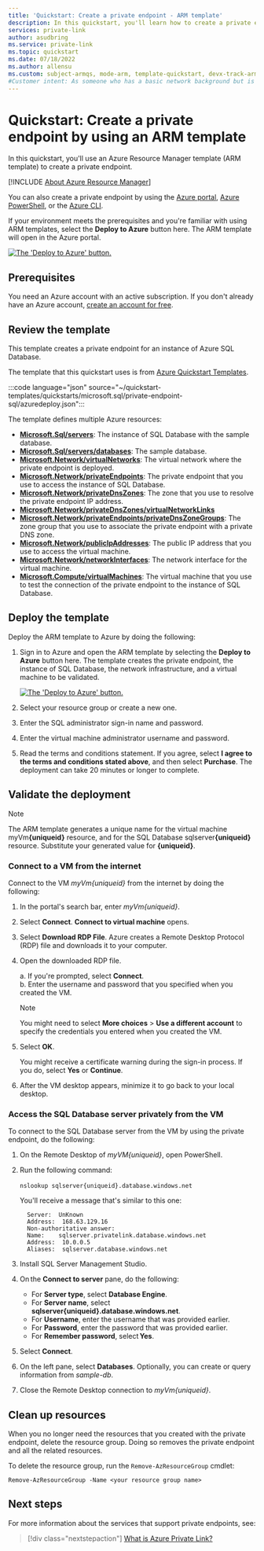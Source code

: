 ```yaml
---
title: 'Quickstart: Create a private endpoint - ARM template'
description: In this quickstart, you'll learn how to create a private endpoint using an Azure Resource Manager template (ARM template).
services: private-link
author: asudbring
ms.service: private-link
ms.topic: quickstart
ms.date: 07/18/2022
ms.author: allensu
ms.custom: subject-armqs, mode-arm, template-quickstart, devx-track-arm-template
#Customer intent: As someone who has a basic network background but is new to Azure, I want to create a private endpoint by using an ARM template.
---
```


# Quickstart: Create a private endpoint by using an ARM template

In this quickstart, you'll use an Azure Resource Manager template (ARM template) to create a private endpoint.

[!INCLUDE [About Azure Resource Manager](../../includes/resource-manager-quickstart-introduction.md)]

You can also create a private endpoint by using the [Azure portal](create-private-endpoint-portal.md), [Azure PowerShell](create-private-endpoint-powershell.md), or the [Azure CLI](create-private-endpoint-cli.md).

If your environment meets the prerequisites and you're familiar with using ARM templates, select the **Deploy to Azure** button here. The ARM template will open in the Azure portal.

[![The 'Deploy to Azure' button.](../media/template-deployments/deploy-to-azure.svg)](https://portal.azure.com/#create/Microsoft.Template/uri/https%3A%2F%2Fraw.githubusercontent.com%2FAzure%2Fazure-quickstart-templates%2Fmaster%2Fquickstarts%2Fmicrosoft.sql%2Fprivate-endpoint-sql%2Fazuredeploy.json)

## Prerequisites

You need an Azure account with an active subscription. If you don't already have an Azure account, [create an account for free](https://azure.microsoft.com/free/?WT.mc_id=A261C142F).

## Review the template

This template creates a private endpoint for an instance of Azure SQL Database.

The template that this quickstart uses is from [Azure Quickstart Templates](https://azure.microsoft.com/resources/templates/private-endpoint-sql/).

:::code language="json" source="~/quickstart-templates/quickstarts/microsoft.sql/private-endpoint-sql/azuredeploy.json":::

The template defines multiple Azure resources:

- [**Microsoft.Sql/servers**](/azure/templates/microsoft.sql/servers): The instance of SQL Database with the sample database.
- [**Microsoft.Sql/servers/databases**](/azure/templates/microsoft.sql/servers/databases): The sample database.
- [**Microsoft.Network/virtualNetworks**](/azure/templates/microsoft.network/virtualnetworks): The virtual network where the private endpoint is deployed.
- [**Microsoft.Network/privateEndpoints**](/azure/templates/microsoft.network/privateendpoints): The private endpoint that you use to access the instance of SQL Database.
- [**Microsoft.Network/privateDnsZones**](/azure/templates/microsoft.network/privatednszones): The zone that you use to resolve the private endpoint IP address.
- [**Microsoft.Network/privateDnsZones/virtualNetworkLinks**](/azure/templates/microsoft.network/privatednszones/virtualnetworklinks)
- [**Microsoft.Network/privateEndpoints/privateDnsZoneGroups**](/azure/templates/microsoft.network/privateendpoints/privateDnsZoneGroups): The zone group that you use to associate the private endpoint with a private DNS zone.
- [**Microsoft.Network/publicIpAddresses**](/azure/templates/microsoft.network/publicIpAddresses): The public IP address that you use to access the virtual machine.
- [**Microsoft.Network/networkInterfaces**](/azure/templates/microsoft.network/networkinterfaces): The network interface for the virtual machine.
- [**Microsoft.Compute/virtualMachines**](/azure/templates/microsoft.compute/virtualmachines): The virtual machine that you use to test the connection of the private endpoint to the instance of SQL Database.

## Deploy the template

Deploy the ARM template to Azure by doing the following:

1. Sign in to Azure and open the ARM template by selecting the **Deploy to Azure** button here. The template creates the private endpoint, the instance of SQL Database, the network infrastructure, and a virtual machine to be validated.

   [![The 'Deploy to Azure' button.](../media/template-deployments/deploy-to-azure.svg)](https://portal.azure.com/#create/Microsoft.Template/uri/https%3A%2F%2Fraw.githubusercontent.com%2FAzure%2Fazure-quickstart-templates%2Fmaster%2Fquickstarts%2Fmicrosoft.sql%2Fprivate-endpoint-sql%2Fazuredeploy.json)

1. Select your resource group or create a new one.
1. Enter the SQL administrator sign-in name and password.
1. Enter the virtual machine administrator username and password.
1. Read the terms and conditions statement. If you agree, select **I agree to the terms and conditions stated above**, and then select **Purchase**. The deployment can take 20 minutes or longer to complete.

## Validate the deployment

> [!NOTE]
> The ARM template generates a unique name for the virtual machine myVm<b>{uniqueid}</b> resource, and for the SQL Database sqlserver<b>{uniqueid}</b> resource. Substitute your generated value for **{uniqueid}**.

### Connect to a VM from the internet

Connect to the VM _myVm{uniqueid}_ from the internet by doing the following:

1. In the portal's search bar, enter _myVm{uniqueid}_.

1. Select **Connect**. **Connect to virtual machine** opens.

1. Select **Download RDP File**. Azure creates a Remote Desktop Protocol (RDP) file and downloads it to your computer.

1. Open the downloaded RDP file.

   a. If you're prompted, select **Connect**.  
   b. Enter the username and password that you specified when you created the VM.

      > [!NOTE]
      > You might need to select **More choices** > **Use a different account** to specify the credentials you entered when you created the VM.

1. Select **OK**.

   You might receive a certificate warning during the sign-in process. If you do, select **Yes** or **Continue**.

1. After the VM desktop appears, minimize it to go back to your local desktop.

### Access the SQL Database server privately from the VM

To connect to the SQL Database server from the VM by using the private endpoint, do the following:

1.  On the Remote Desktop of _myVM{uniqueid}_, open PowerShell.
1.  Run the following command: 

    `nslookup sqlserver{uniqueid}.database.windows.net` 

    You'll receive a message that's similar to this one:

    ```
      Server:  UnKnown
      Address:  168.63.129.16
      Non-authoritative answer:
      Name:    sqlserver.privatelink.database.windows.net
      Address:  10.0.0.5
      Aliases:  sqlserver.database.windows.net
    ```

1.  Install SQL Server Management Studio.

1.  On the **Connect to server** pane, do the following:
    - For **Server type**, select **Database Engine**.
    - For **Server name**, select **sqlserver{uniqueid}.database.windows.net**.
    - For **Username**, enter the username that was provided earlier.
    - For **Password**, enter the password that was provided earlier.
    - For **Remember password**, select **Yes**.

1. Select **Connect**.
1. On the left pane, select **Databases**. Optionally, you can create or query information from _sample-db_.
1. Close the Remote Desktop connection to _myVm{uniqueid}_.

## Clean up resources

When you no longer need the resources that you created with the private endpoint, delete the resource group. Doing so removes the private endpoint and all the related resources.

To delete the resource group, run the `Remove-AzResourceGroup` cmdlet:

```azurepowershell-interactive
Remove-AzResourceGroup -Name <your resource group name>
```

## Next steps

For more information about the services that support private endpoints, see:
> [!div class="nextstepaction"]
> [What is Azure Private Link?](private-link-overview.md#availability)
